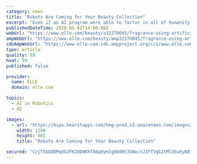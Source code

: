 ```yaml
---
category: news
title: "Robots Are Coming for Your Beauty Collection"
excerpt: "Even if an AI program were able to factor in all of humanity’s unique preferences and arrive at a few “most-liked” notes, it wouldn’t be able to blend them into a scent completely autonomously. As experts working with AI are quick to point out,"
publishedDateTime: 2020-05-01T14:00:00Z
webUrl: "https://www.elle.com/beauty/a32270045/fragrance-using-artificial-intelligence/"
ampWebUrl: "https://www.elle.com/beauty/amp32270045/fragrance-using-artificial-intelligence/"
cdnAmpWebUrl: "https://www-elle-com.cdn.ampproject.org/c/s/www.elle.com/beauty/amp32270045/fragrance-using-artificial-intelligence/"
type: article
quality: 59
heat: 59
published: false

provider:
  name: ELLE
  domain: elle.com

topics:
  - AI in Robotics
  - AI

images:
  - url: "https://hips.hearstapps.com/hmg-prod.s3.amazonaws.com/images/elm050120btyfragrance-001-1588000424.png?crop=0.857xw:0.429xh;0.0753xw,0.00641xh&resize=1200:*"
    width: 1200
    height: 601
    title: "Robots Are Coming for Your Beauty Collection"

secured: "CzjTSGQdDMqdbZFK2XDNKhfA6q0ymIg0k0Hi3VWo/xJIFTVgb2tMldtwXyB81CPw2NosLIYvGxqSFi1JIy3gFoLHEWKH6UcBsbWADP7X2x2ZiJ85s+t2xQkuQxevH6V4w0kV8SJIB8XDscWlyOfCzreiqCXIxFc0SosDXcebVwazNkIVdTlWwNaCjg9GAMHsw1DpSDUkZ6VWaEp4ubozScA2WwKI8uOMWmbMiYl+Izb3bP2/e4VkH588Ip5w6Ifp9aYi7wRt0gp+vJAPKK4zRB97Log7Si7JWqB1O+8kgZg1UPfeNZpRNttlOP1OWuji;zfzDZ6zsZ0zGJbH9Z7q0gg=="
---
```


